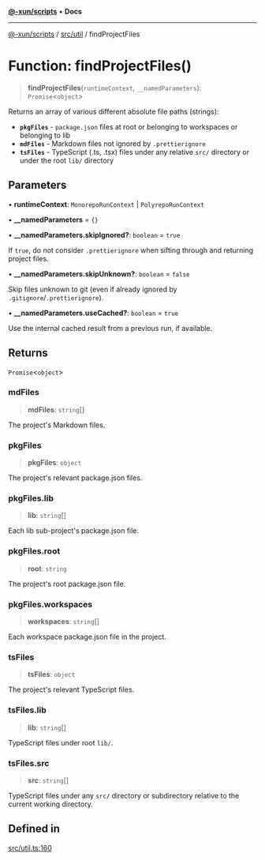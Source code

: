 [**@-xun/scripts**](../../../README.md) • **Docs**

***

[@-xun/scripts](../../../README.md) / [src/util](../README.md) / findProjectFiles

# Function: findProjectFiles()

> **findProjectFiles**(`runtimeContext`, `__namedParameters`): `Promise`\<`object`\>

Returns an array of various different absolute file paths (strings):

- **`pkgFiles`** - `package.json` files at root or belonging to workspaces or
  belonging to lib
- **`mdFiles`** - Markdown files not ignored by `.prettierignore`
- **`tsFiles`** - TypeScript (.ts, .tsx) files under any relative `src/`
  directory or under the root `lib/` directory

## Parameters

• **runtimeContext**: `MonorepoRunContext` \| `PolyrepoRunContext`

• **\_\_namedParameters** = `{}`

• **\_\_namedParameters.skipIgnored?**: `boolean` = `true`

If `true`, do not consider `.prettierignore` when sifting through and
returning project files.

• **\_\_namedParameters.skipUnknown?**: `boolean` = `false`

Skip files unknown to git (even if already ignored by
`.gitignore`/`.prettierignore`).

• **\_\_namedParameters.useCached?**: `boolean` = `true`

Use the internal cached result from a previous run, if available.

## Returns

`Promise`\<`object`\>

### mdFiles

> **mdFiles**: `string`[]

The project's Markdown files.

### pkgFiles

> **pkgFiles**: `object`

The project's relevant package.json files.

### pkgFiles.lib

> **lib**: `string`[]

Each lib sub-project's package.json file.

### pkgFiles.root

> **root**: `string`

The project's root package.json file.

### pkgFiles.workspaces

> **workspaces**: `string`[]

Each workspace package.json file in the project.

### tsFiles

> **tsFiles**: `object`

The project's relevant TypeScript files.

### tsFiles.lib

> **lib**: `string`[]

TypeScript files under root `lib/`.

### tsFiles.src

> **src**: `string`[]

TypeScript files under any `src/` directory or subdirectory relative to
the current working directory.

## Defined in

[src/util.ts:160](https://github.com/Xunnamius/xscripts/blob/fc291d92ca0fdd07ba7e5cb19471e1a974cabac7/src/util.ts#L160)
